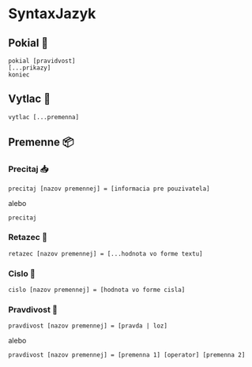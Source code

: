 # SyntaxJazyk

## Pokial 🤔
```
pokial [pravidvost]
[...prikazy]
koniec
```

## Vytlac 📃
```
vytlac [...premenna]
```

## Premenne 📦

### Precitaj 📥
```
precitaj [nazov premennej] = [informacia pre pouzivatela]
```
alebo
```
precitaj
```

### Retazec 💬
```
retazec [nazov premennej] = [...hodnota vo forme textu]
```

### Cislo 🔢
```
cislo [nazov premennej] = [hodnota vo forme cisla]
```

### Pravdivost 🎺
```
pravdivost [nazov premennej] = [pravda | loz]
```
alebo
```
pravdivost [nazov premennej] = [premenna 1] [operator] [premenna 2]
```